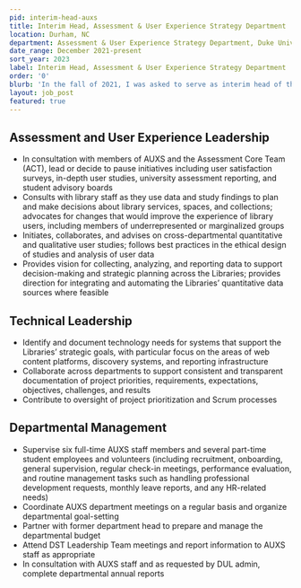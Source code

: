 ```yaml
---
pid: interim-head-auxs
title: Interim Head, Assessment & User Experience Strategy Department
location: Durham, NC
department: Assessment & User Experience Strategy Department, Duke University Libraries
date_range: December 2021-present
sort_year: 2023
label: Interim Head, Assessment & User Experience Strategy Department
order: '0'
blurb: 'In the fall of 2021, I was asked to serve as interim head of the Assessment & User Strategy Department as a result of vacancies and cascading interim appointments in other areas of the Libraries.'
layout: job_post
featured: true
---
```

## Assessment and User Experience Leadership
* In consultation with members of AUXS and the Assessment Core Team (ACT), lead or decide to pause initiatives including user satisfaction surveys, in-depth user studies, university assessment reporting, and student advisory boards
* Consults with library staff as they use data and study findings to plan and make decisions about library services, spaces, and collections; advocates for changes that would improve the experience of library users, including members of underrepresented or marginalized groups
* Initiates, collaborates, and advises on cross-departmental quantitative and qualitative user studies; follows best practices in the ethical design of studies and analysis of user data
* Provides vision for collecting, analyzing, and reporting data to support decision-making and strategic planning across the Libraries; provides direction for integrating and automating the Libraries’ quantitative data sources where feasible

## Technical Leadership
* Identify and document technology needs for systems that support the Libraries’ strategic goals, with particular focus on the areas of web content platforms, discovery systems, and reporting infrastructure
* Collaborate across departments to support consistent and transparent documentation of project priorities, requirements, expectations, objectives, challenges, and results
* Contribute to oversight of project prioritization and Scrum processes

## Departmental Management

* Supervise six full-time AUXS staff members and several part-time student employees and volunteers (including recruitment, onboarding, general supervision, regular check-in meetings, performance evaluation, and routine management tasks such as handling professional development requests, monthly leave reports, and any HR-related needs)
* Coordinate AUXS department meetings on a regular basis and organize departmental goal-setting
* Partner with former department head to prepare and manage the departmental budget
* Attend DST Leadership Team meetings and report information to AUXS staff as appropriate
* In consultation with AUXS staff and as requested by DUL admin, complete departmental annual reports


